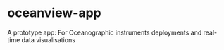 # oceanview-app
A prototype app: For Oceanographic instruments deployments and real-time data visualisations
